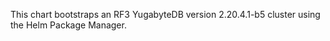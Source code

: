 This chart bootstraps an RF3 YugabyteDB version 2.20.4.1-b5 cluster using the Helm Package Manager.
